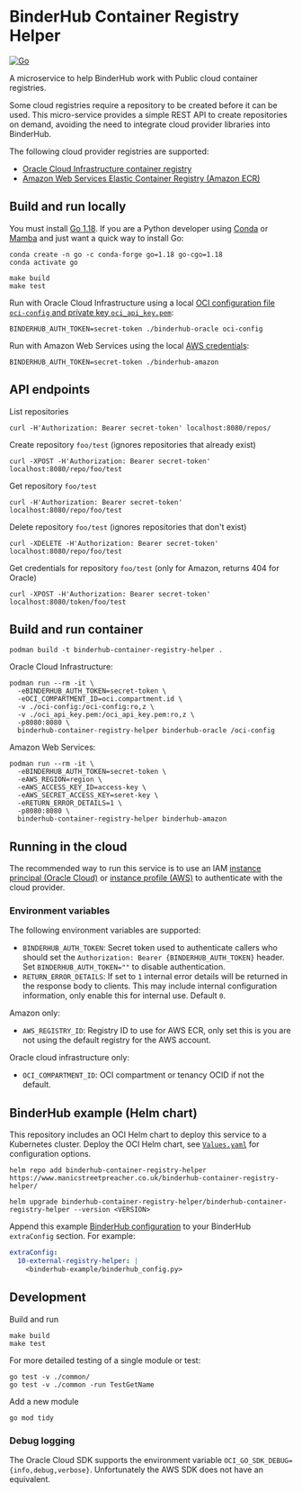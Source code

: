 # BinderHub Container Registry Helper

[![Go](https://github.com/manics/binderhub-container-registry-helper/actions/workflows/build.yml/badge.svg)](https://github.com/manics/binderhub-container-registry-helper/actions/workflows/build.yml)

A microservice to help BinderHub work with Public cloud container registries.

Some cloud registries require a repository to be created before it can be used.
This micro-service provides a simple REST API to create repositories on demand, avoiding the need to integrate cloud provider libraries into BinderHub.

The following cloud provider registries are supported:

- [Oracle Cloud Infrastructure container registry](https://docs.oracle.com/en-us/iaas/Content/Registry/Concepts/registryoverview.htm)
- [Amazon Web Services Elastic Container Registry (Amazon ECR)](https://aws.amazon.com/ecr/)

## Build and run locally

You must install [Go 1.18](https://tip.golang.org/doc/go1.18).
If you are a Python developer using [Conda](https://docs.conda.io/en/latest/) or [Mamba](https://mamba.readthedocs.io/) and just want a quick way to install Go:

```
conda create -n go -c conda-forge go=1.18 go-cgo=1.18
conda activate go
```

```
make build
make test
```

Run with Oracle Cloud Infrastructure using a local [OCI configuration file `oci-config` and private key `oci_api_key.pem`](https://docs.oracle.com/en-us/iaas/Content/API/Concepts/sdkconfig.htm):

```
BINDERHUB_AUTH_TOKEN=secret-token ./binderhub-oracle oci-config
```

Run with Amazon Web Services using the local [AWS credentials](https://docs.aws.amazon.com/cli/latest/userguide/cli-configure-files.html):

```
BINDERHUB_AUTH_TOKEN=secret-token ./binderhub-amazon
```

## API endpoints

List repositories

```
curl -H'Authorization: Bearer secret-token' localhost:8080/repos/
```

Create repository `foo/test` (ignores repositories that already exist)

```
curl -XPOST -H'Authorization: Bearer secret-token' localhost:8080/repo/foo/test
```

Get repository `foo/test`

```
curl -H'Authorization: Bearer secret-token' localhost:8080/repo/foo/test
```

Delete repository `foo/test` (ignores repositories that don't exist)

```
curl -XDELETE -H'Authorization: Bearer secret-token' localhost:8080/repo/foo/test
```

Get credentials for repository `foo/test` (only for Amazon, returns 404 for Oracle)

```
curl -XPOST -H'Authorization: Bearer secret-token' localhost:8080/token/foo/test
```

## Build and run container

```
podman build -t binderhub-container-registry-helper .
```

Oracle Cloud Infrastructure:

```
podman run --rm -it \
  -eBINDERHUB_AUTH_TOKEN=secret-token \
  -eOCI_COMPARTMENT_ID=oci.compartment.id \
  -v ./oci-config:/oci-config:ro,z \
  -v ./oci_api_key.pem:/oci_api_key.pem:ro,z \
  -p8080:8080 \
  binderhub-container-registry-helper binderhub-oracle /oci-config
```

Amazon Web Services:

```
podman run --rm -it \
  -eBINDERHUB_AUTH_TOKEN=secret-token \
  -eAWS_REGION=region \
  -eAWS_ACCESS_KEY_ID=access-key \
  -eAWS_SECRET_ACCESS_KEY=seret-key \
  -eRETURN_ERROR_DETAILS=1 \
  -p8080:8080 \
  binderhub-container-registry-helper binderhub-amazon
```

## Running in the cloud

The recommended way to run this service is to use an IAM
[instance principal (Oracle Cloud)](https://blogs.oracle.com/developers/post/accessing-the-oracle-cloud-infrastructure-api-using-instance-principals)
or
[instance profile (AWS)](https://docs.aws.amazon.com/AWSEC2/latest/UserGuide/iam-roles-for-amazon-ec2.html)
to authenticate with the cloud provider.

### Environment variables

The following environment variables are supported:

- `BINDERHUB_AUTH_TOKEN`: Secret token used to authenticate callers who should set the `Authorization: Bearer {BINDERHUB_AUTH_TOKEN}` header.
  Set `BINDERHUB_AUTH_TOKEN=""` to disable authentication.
- `RETURN_ERROR_DETAILS`: If set to `1` internal error details will be returned in the response body to clients. This may include internal configuration information, only enable this for internal use. Default `0`.

Amazon only:

- `AWS_REGISTRY_ID`: Registry ID to use for AWS ECR, only set this is you are not using the default registry for the AWS account.

Oracle cloud infrastructure only:

- `OCI_COMPARTMENT_ID`: OCI compartment or tenancy OCID if not the default.

## BinderHub example (Helm chart)

This repository includes an OCI Helm chart to deploy this service to a Kubernetes cluster.
Deploy the OCI Helm chart, see [`Values.yaml`](./helm-chart/values.yaml) for configuration options.

```
helm repo add binderhub-container-registry-helper https://www.manicstreetpreacher.co.uk/binderhub-container-registry-helper/

helm upgrade binderhub-container-registry-helper/binderhub-container-registry-helper --version <VERSION>
```

Append this example [BinderHub configuration](binderhub-example/binderhub_config.py) to your BinderHub `extraConfig` section.
For example:

```yaml
extraConfig:
  10-external-registry-helper: |
    <binderhub-example/binderhub_config.py>
```

## Development

Build and run

```
make build
make test
```

For more detailed testing of a single module or test:

```
go test -v ./common/
go test -v ./common -run TestGetName
```

Add a new module

```
go mod tidy
```

### Debug logging

The Oracle Cloud SDK supports the environment variable `OCI_GO_SDK_DEBUG={info,debug,verbose}`.
Unfortunately the AWS SDK does not have an equivalent.
